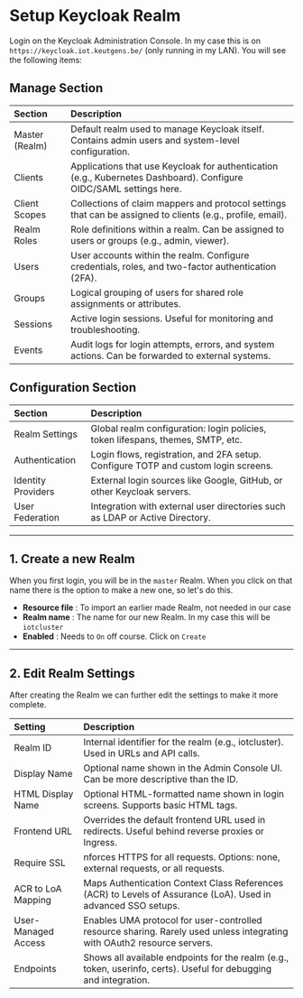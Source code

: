 # Setup Keycloak Realm
Login on the Keycloak Administration Console.
In my case this is on `https://keycloak.iot.keutgens.be/` (only running in my LAN).
You will see the following items:

## Manage Section
| Section         | Description              | 
| :---            | :---                     |
| Master (Realm)  | Default realm used to manage Keycloak itself. Contains admin users and system-level configuration. |
| Clients         | Applications that use Keycloak for authentication (e.g., Kubernetes Dashboard). Configure OIDC/SAML settings here. |
| Client Scopes   | Collections of claim mappers and protocol settings that can be assigned to clients (e.g., profile, email). |
| Realm Roles     | Role definitions within a realm. Can be assigned to users or groups (e.g., admin, viewer). |
| Users           | User accounts within the realm. Configure credentials, roles, and two-factor authentication (2FA). |
| Groups          | Logical grouping of users for shared role assignments or attributes. |
| Sessions        | Active login sessions. Useful for monitoring and troubleshooting.  |
| Events          | Audit logs for login attempts, errors, and system actions. Can be forwarded to external systems. |

## Configuration Section
| Section             | Description              | 
| :---                | :---                     |
| Realm Settings      | Global realm configuration: login policies, token lifespans, themes, SMTP, etc. |
| Authentication      | Login flows, registration, and 2FA setup. Configure TOTP and custom login screens. |
| Identity Providers  | External login sources like Google, GitHub, or other Keycloak servers. |
| User Federation     | Integration with external user directories such as LDAP or Active Directory. | 

---

## 1. Create a new Realm
When you first login, you will be in the `master` Realm. When you click on that name there is the option to make a new one, so let's do this.
- **Resource file** : To import an earlier made Realm, not needed in our case
- **Realm name** : The name for our new Realm. In my case this will be `iotcluster`
- **Enabled** : Needs to `On` off course.
Click on `Create`

---

## 2. Edit Realm Settings
After creating the Realm we can further edit the settings to make it more complete.

| Setting               | Description              | 
| :---                  | :---                     |
| Realm ID              | Internal identifier for the realm (e.g., iotcluster). Used in URLs and API calls. |
| Display Name          | Optional name shown in the Admin Console UI. Can be more descriptive than the ID. |
| HTML Display Name     | Optional HTML-formatted name shown in login screens. Supports basic HTML tags. |
| Frontend URL          | Overrides the default frontend URL used in redirects. Useful behind reverse proxies or Ingress. |
| Require SSL           | nforces HTTPS for all requests. Options: none, external requests, or all requests. |
| ACR to LoA Mapping    | Maps Authentication Context Class References (ACR) to Levels of Assurance (LoA). Used in advanced SSO setups. |
| User-Managed Access   | Enables UMA protocol for user-controlled resource sharing. Rarely used unless integrating with OAuth2 resource servers. | 
| Endpoints             | Shows all available endpoints for the realm (e.g., token, userinfo, certs). Useful for debugging and integration. |







